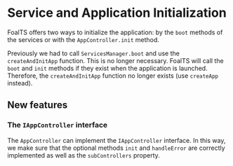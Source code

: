 # Service and Application Initialization

FoalTS offers two ways to initialize the application: by the `boot` methods of the services or with the `AppController.init` method.

Previously we had to call `ServicesManager.boot` and use the `createAndInitApp` function. This is no longer necessary. FoalTS will call the `boot` and `init` methods if they exist when the application is launched. Therefore, the `createAndInitApp` function no longer exists (use `createApp` instead).

## New features

### The `IAppController` interface

The `AppController` can implement the `IAppController` interface. In this way, we make sure that the optional methods `init` and `handleError` are correctly implemented as well as the `subControllers` property.
